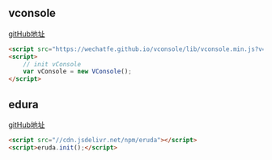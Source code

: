 

## vconsole

[gitHub地址](https://github.com/Tencent/vConsole)

```html
<script src="https://wechatfe.github.io/vconsole/lib/vconsole.min.js?v=3.3.0"></script>
<script>
    // init vConsole
    var vConsole = new VConsole();
</script>
```

## edura

[gitHub地址](https://github.com/liriliri/eruda)

```html
<script src="//cdn.jsdelivr.net/npm/eruda"></script>
<script>eruda.init();</script>
```


